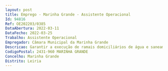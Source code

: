 ```yaml
--- 
layout: post
title: Emprego - Marinha Grande - Assistente Operacional
Id: 94816
Ref: OE202203/0385
DataAbertura: 2022-03-11
DataFecho: 2022-03-25
Trabalho: Assistente Operacional
Empregador: Câmara Municipal da Marinha Grande
Descricao: Garantir a execução de ramais domiciliários de água e saneamento doméstico e pluvial  assegurar a manutenção e conservação da rede de distribuição de água, rede de saneamento pública e das redes de saneamento prediais dos equipamentos municipais  proceder ao preenchimento completo das fichas de trabalho, para determinação dos custos associados a cada tarefa desenvolvida  executar as ordens de serviço relativas à colocação, substituição e retirada de contadores de água para consumo humano  garantir a substituição de válvulas e acessórios relativos a locais de consumo.
CodigoPostal: 2431-960 MARINHA GRANDE
Concelho: Marinha Grande
Distrito: Leiria
--- 
```

